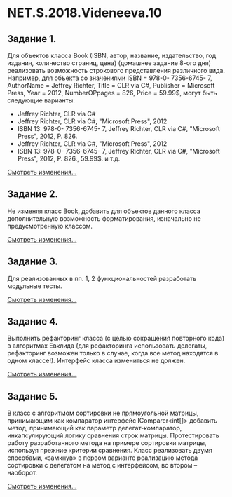 # NET.S.2018.Videneeva.10

## Задание 1. 
Для объектов класса Book (ISBN, автор, название, издательство, год издания, количество страниц, цена) (домашнее задание 8-ого дня) реализовать возможность строкового представления различного вида. Например, для объекта со значениями ISBN = 978-0- 7356-6745- 7, AuthorName = Jeffrey Richter, Title = CLR via C#, Publisher = Microsoft Press, Year = 2012, NumberOPpages = 826, Price = 59.99$, могут быть следующие варианты:
- Jeffrey Richter, CLR via C#
- Jeffrey Richter, CLR via C#, &quot;Microsoft Press&quot;, 2012
- ISBN 13: 978-0- 7356-6745- 7, Jeffrey Richter, CLR via C#, &quot;Microsoft Press&quot;,
2012, P. 826.
- Jeffrey Richter, CLR via C#, &quot;Microsoft Press&quot;, 2012
- ISBN 13: 978-0- 7356-6745- 7, Jeffrey Richter, CLR via C#, &quot;Microsoft Press&quot;,
2012, P. 826., 59.99$.
и т.д.

[Смотреть изменения...](https://github.com/AnnaVideneeva/NET.S.2018.Videneeva/blob/master/NET.S.2018.Videneeva.08/NET.S.2018.Videneeva.08/Books/Book.cs)

## Задание 2. 
Не изменяя класс Book, добавить для объектов данного класса дополнительную возможность форматирования, изначально не предусмотренную классом.

[Смотреть изменения...](https://github.com/AnnaVideneeva/NET.S.2018.Videneeva/tree/master/NET.S.2018.Videneeva.08/NET.S.2018.Videneeva.08/Books)

## Задание 3.
Для реализованных в пп. 1, 2 функциональностей разработать модульные тесты.

[Смотреть изменения...](https://github.com/AnnaVideneeva/NET.S.2018.Videneeva/tree/master/NET.S.2018.Videneeva.08/NET.S.2018.Videneeva.08/Books.Tests)

## Задание 4.
Выполнить рефакторинг класса (с целью сокращения повторного кода) в алгоритмах Евклида (для рефакторинга использовать делегаты, рефакторинг возможен только в случае, когда все метод находятся в одном классе!). Интерфейс класса измениться не должен.

[Смотреть изменения...](https://github.com/AnnaVideneeva/NET.S.2018.Videneeva/tree/master/NET.S.2018.Videneeva.03-04/NET.S.2018.Videneeva.03-04/CalculationGCD)

## Задание 5. 
В класс с алгоритмом сортировки не прямоугольной матрицы, принимающим как компаратор интерфейс IComparer&lt;int[]&gt; добавить метод, принимающий как параметр делегат-компаратор, инкапсулирующий логику сравнения строк матрицы. Протестировать работу разработанного метода на примере сортировки матрицы, используя прежние критерии сравнения. Класс реализовать двумя способами, «замкнув» в первом варианте реализацию метода сортировки с делегатом на метод с интерфейсом, во втором – наоборот.

[Смотреть изменения...](https://github.com/AnnaVideneeva/NET.S.2018.Videneeva/tree/master/NET.S.2018.Videneeva.05/NET.S.2018.Videneeva.05)
